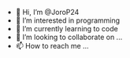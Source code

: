 - 👋 Hi, I’m @JoroP24
- 👀 I’m interested in programming 
- 🌱 I’m currently learning to code
- 💞️ I’m looking to collaborate on ...
- 📫 How to reach me ...

<!---
JoroP24/JoroP24 is a ✨ special ✨ repository because its `README.md` (this file) appears on your GitHub profile.
You can click the Preview link to take a look at your changes.
--->
